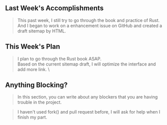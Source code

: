 ## Last Week's Accomplishments


> This past week, I still try to go through the book and practice of Rust. \
> And I began to work on a enhancement issue on GitHub and created a draft sitemap by HTML.

## This Week's Plan

> I plan to go through the Rust book ASAP. \
> Based on the current sitemap draft, I will optimize the interface and add more link. \



## Anything Blocking?

> In this section, you can write about any blockers that you are having trouble in the project.

> I haven't used fork() and pull request before, I will ask for help when I finish my part.
